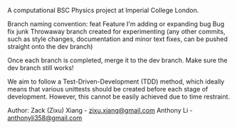 A computational BSC Physics project at Imperial College London.

Branch naming convention:
feat      Feature I'm adding or expanding
bug       Bug fix
junk      Throwaway branch created for experimenting
(any other commits, such as style changes, documentation and minor text fixes, can be pushed straight onto the dev branch)

Once each branch is completed, merge it to the dev branch. Make sure the dev branch still works!

We aim to follow a Test-Driven-Development (TDD) method, which ideally means that various unittests should be created before each stage of development. However, this cannot be easily achieved due to time restraint.

Author:
Zack (Zixu) Xiang - zixu.xiang@gmail.com
Anthony Li - anthonyli358@gmail.com